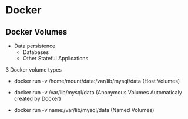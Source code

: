 # Docker
## Docker Volumes
- Data persistence
    - Databases
    - Other Stateful Applications

3 Docker volume types
- docker run -v /home/mount/data:/var/lib/mysql/data (Host Volumes)

- docker run -v /var/lib/mysql/data (Anonymous Volumes Automaticaly created by Docker)

- docker run -v name:/var/lib/mysql/data (Named Volumes)